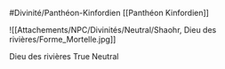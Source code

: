 #Divinité/Panthéon-Kinfordien [[Panthéon Kinfordien]] 

![[Attachements/NPC/Divinités/Neutral/Shaohr, Dieu des rivières/Forme_Mortelle.jpg]]

Dieu des rivières
True Neutral
